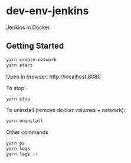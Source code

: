 # dev-env-jenkins

Jenkins in Docker.

## Getting Started

```bash
yarn create-network
yarn start
```

Open in browser: http://localhost:8080

To stop:

```bash
yarn stop
```

To uninstall (remove docker volumes + network):

```bash
yarn uninstall
```

Other commands

```bash
yarn ps
yarn logs
yarn logs -f
```

